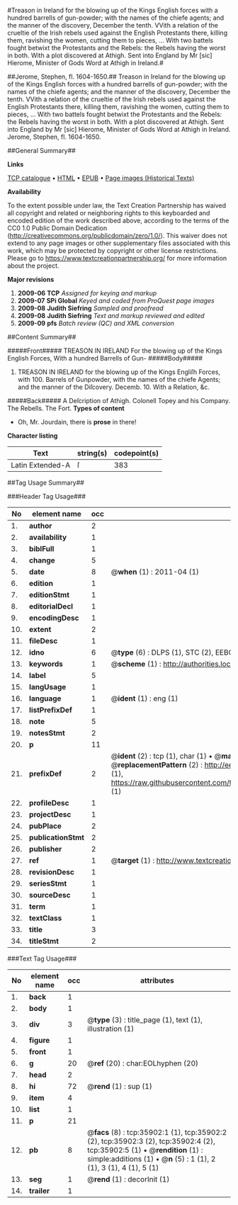 #Treason in Ireland for the blowing up of the Kings English forces with a hundred barrells of gun-powder; with the names of the chiefe agents; and the manner of the discovery, December the tenth. VVith a relation of the crueltie of the Irish rebels used against the English Protestants there, killing them, ravishing the women, cutting them to pieces, ... With two battels fought betwixt the Protestants and the Rebels: the Rebels having the worst in both. With a plot discovered at Athigh. Sent into England by Mr [sic] Hierome, Minister of Gods Word at Athigh in Ireland.#

##Jerome, Stephen, fl. 1604-1650.##
Treason in Ireland for the blowing up of the Kings English forces with a hundred barrells of gun-powder; with the names of the chiefe agents; and the manner of the discovery, December the tenth. VVith a relation of the crueltie of the Irish rebels used against the English Protestants there, killing them, ravishing the women, cutting them to pieces, ... With two battels fought betwixt the Protestants and the Rebels: the Rebels having the worst in both. With a plot discovered at Athigh. Sent into England by Mr [sic] Hierome, Minister of Gods Word at Athigh in Ireland.
Jerome, Stephen, fl. 1604-1650.

##General Summary##

**Links**

[TCP catalogue](http://www.ota.ox.ac.uk/tcp/)  • 
[HTML](http://tei.it.ox.ac.uk/tcp/Texts-HTML/free/A46/A46830.html)  • 
[EPUB](http://tei.it.ox.ac.uk/tcp/Texts-EPUB/free/A46/A46830.epub) • 
[Page images (Historical Texts)](https://historicaltexts.jisc.ac.uk/eebo-99831439e)

**Availability**

To the extent possible under law, the Text Creation Partnership has waived all copyright and related or neighboring rights to this keyboarded and encoded edition of the work described above, according to the terms of the CC0 1.0 Public Domain Dedication (http://creativecommons.org/publicdomain/zero/1.0/). This waiver does not extend to any page images or other supplementary files associated with this work, which may be protected by copyright or other license restrictions. Please go to https://www.textcreationpartnership.org/ for more information about the project.

**Major revisions**

1. __2009-06__ __TCP__ *Assigned for keying and markup*
1. __2009-07__ __SPi Global__ *Keyed and coded from ProQuest page images*
1. __2009-08__ __Judith Siefring__ *Sampled and proofread*
1. __2009-08__ __Judith Siefring__ *Text and markup reviewed and edited*
1. __2009-09__ __pfs__ *Batch review (QC) and XML conversion*

##Content Summary##

#####Front#####
TREASON IN IRELAND For the blowing up of the Kings
  English Forces, With a hundred Barrells of Gun-
#####Body#####

1. TREASON IN IRELAND for the blowing up of the Kings
  Engliſh Forces, with 100. Barrels of Gunpowder, with the names of
  the chiefe Agents; and the manner of the Diſcovery. Decemb. 10. With
  a Relation, &c.

#####Back#####
A Deſcription of Athigh. Colonell
Topey and his Company. The Rebells. The Fort.
**Types of content**

  * Oh, Mr. Jourdain, there is **prose** in there!

**Character listing**


|Text|string(s)|codepoint(s)|
|---|---|---|
|Latin Extended-A|ſ|383|

##Tag Usage Summary##

###Header Tag Usage###

|No|element name|occ|attributes|
|---|---|---|---|
|1.|__author__|2||
|2.|__availability__|1||
|3.|__biblFull__|1||
|4.|__change__|5||
|5.|__date__|8| @__when__ (1) : 2011-04 (1)|
|6.|__edition__|1||
|7.|__editionStmt__|1||
|8.|__editorialDecl__|1||
|9.|__encodingDesc__|1||
|10.|__extent__|2||
|11.|__fileDesc__|1||
|12.|__idno__|6| @__type__ (6) : DLPS (1), STC (2), EEBO-CITATION (1), PROQUEST (1), VID (1)|
|13.|__keywords__|1| @__scheme__ (1) : http://authorities.loc.gov/ (1)|
|14.|__label__|5||
|15.|__langUsage__|1||
|16.|__language__|1| @__ident__ (1) : eng (1)|
|17.|__listPrefixDef__|1||
|18.|__note__|5||
|19.|__notesStmt__|2||
|20.|__p__|11||
|21.|__prefixDef__|2| @__ident__ (2) : tcp (1), char (1)  •  @__matchPattern__ (2) : ([0-9\-]+):([0-9IVX]+) (1), (.+) (1)  •  @__replacementPattern__ (2) : http://eebo.chadwyck.com/downloadtiff?vid=$1&page=$2 (1), https://raw.githubusercontent.com/textcreationpartnership/Texts/master/tcpchars.xml#$1 (1)|
|22.|__profileDesc__|1||
|23.|__projectDesc__|1||
|24.|__pubPlace__|2||
|25.|__publicationStmt__|2||
|26.|__publisher__|2||
|27.|__ref__|1| @__target__ (1) : http://www.textcreationpartnership.org/docs/. (1)|
|28.|__revisionDesc__|1||
|29.|__seriesStmt__|1||
|30.|__sourceDesc__|1||
|31.|__term__|1||
|32.|__textClass__|1||
|33.|__title__|3||
|34.|__titleStmt__|2||


###Text Tag Usage###

|No|element name|occ|attributes|
|---|---|---|---|
|1.|__back__|1||
|2.|__body__|1||
|3.|__div__|3| @__type__ (3) : title_page (1), text (1), illustration (1)|
|4.|__figure__|1||
|5.|__front__|1||
|6.|__g__|20| @__ref__ (20) : char:EOLhyphen (20)|
|7.|__head__|2||
|8.|__hi__|72| @__rend__ (1) : sup (1)|
|9.|__item__|4||
|10.|__list__|1||
|11.|__p__|21||
|12.|__pb__|8| @__facs__ (8) : tcp:35902:1 (1), tcp:35902:2 (2), tcp:35902:3 (2), tcp:35902:4 (2), tcp:35902:5 (1)  •  @__rendition__ (1) : simple:additions (1)  •  @__n__ (5) : 1 (1), 2 (1), 3 (1), 4 (1), 5 (1)|
|13.|__seg__|1| @__rend__ (1) : decorInit (1)|
|14.|__trailer__|1||

